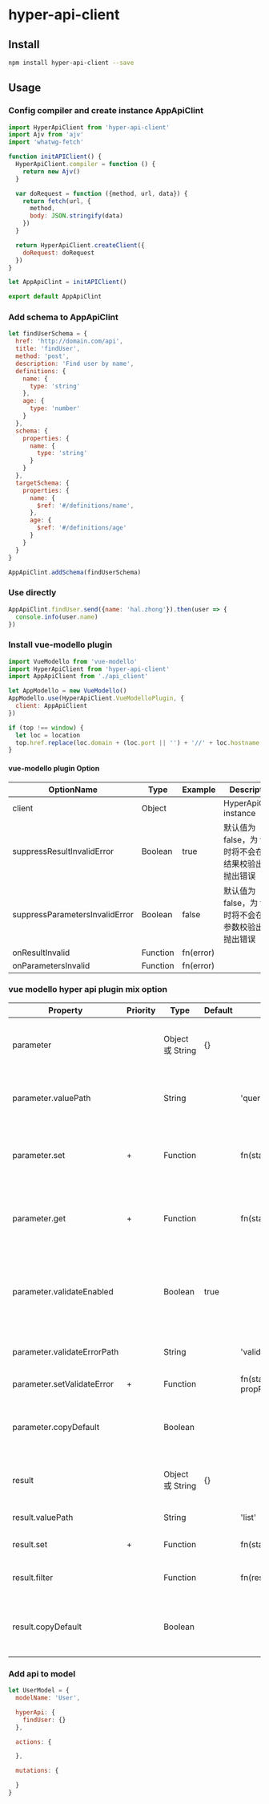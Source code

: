 # hyper-api-client

## Install

```bash
npm install hyper-api-client --save
```

## Usage

### Config compiler and create instance AppApiClint
```js
import HyperApiClient from 'hyper-api-client'
import Ajv from 'ajv'
import 'whatwg-fetch'

function initAPIClient() {
  HyperApiClient.compiler = function () {
    return new Ajv()
  }

  var doRequest = function ({method, url, data}) {
    return fetch(url, {
      method,
      body: JSON.stringify(data)
    })
  }

  return HyperApiClient.createClient({
    doRequest: doRequest
  })
}

let AppApiClint = initAPIClient()

export default AppApiClint
```

### Add schema to AppApiClint
```js
let findUserSchema = {
  href: 'http://domain.com/api',
  title: 'findUser',
  method: 'post',
  description: 'Find user by name',
  definitions: {
    name: {
      type: 'string'
    },
    age: {
      type: 'number'
    }
  },
  schema: {
    properties: {
      name: {
        type: 'string'
      }
    }
  },
  targetSchema: {
    properties: {
      name: {
        $ref: '#/definitions/name',
      },
      age: {
        $ref: '#/definitions/age'      
      }
    }
  }
}

AppApiClint.addSchema(findUserSchema)
```

### Use directly
```js
AppApiClint.findUser.send({name: 'hal.zhong'}).then(user => {
  console.info(user.name)
})
```

### Install vue-modello plugin
```js
import VueModello from 'vue-modello'
import HyperApiClient from 'hyper-api-client'
import AppApiClient from './api_client'

let AppModello = new VueModello()
AppModello.use(HyperApiClient.VueModelloPlugin, {
  client: AppApiClient
})

if (top !== window) {
  let loc = location
  top.href.replace(loc.domain + (loc.port || '') + '//' + loc.hostname + '/#')
}
```

#### vue-modello plugin Option
| OptionName                     | Type     | Example   | Description |
|--------------------------------|----------|-----------|-------------|
| client                         | Object   |           | HyperApiClient instance            |
| suppressResultInvalidError     | Boolean  | true      | 默认值为 false，为 true 时将不会在响应结果校验出错时抛出错误 |
| suppressParametersInvalidError | Boolean  | false     | 默认值为 false，为 true 时将不会在请求参数校验出错时抛出错误 |
| onResultInvalid                | Function | fn(error) |             |
| onParametersInvalid            | Function | fn(error) |             |

### vue modello hyper api plugin mix option

| Property                    | Priority | Type     | Default | Example               | Description                   |
| --------------------------- | -------- | -------- | ------- | --------------------- | ----------------------------- |
| parameter                   |          | Object 或 String   | {}      |                       |  'parameterPath' 等价于 { valuePath: 'parameterPath' }                              |
| parameter.valuePath         |          | String   |         | 'query'               |  请求参数在 state 中的 path，将根据它自动设置参数的其他选项                               |
| parameter.set               | +        | Function |         | fn(state, value)                       |提供一个函数设置参数的值，用于将 schema 中的默认值复制给参数             |
| parameter.get               | +        | Function |         | fn(state)                  | 提供一个函数从 state 中获取参数，仅用于发起请求时未传递参数 |
| parameter.validateEnabled   |          | Boolean  | true    |                       | watch parameters and validate 通过 vue-modello 的 watch 选项监听参数变化并进行校验 |
| parameter.validateErrorPath |          | String   |         | 'validateError.query' | 参数校验错误的保存到 state 的 path |
| parameter.setValidateError  | +        | Function |         | fn(state, error, propPath) | 提供一个函数保存参数校验错误   |
| parameter.copyDefault       |          | Boolean  |         |                       | Be true if valuePath present  是否 copy schema 中的默认值到参数 |
| result                      |          | Object 或 String  | {}      |                       | 'resultPath' 等价于 { valuePath: 'resultPath'}                            |
| result.valuePath            |          | String   |         | 'list'                | 保存结果到 state 的 path                               |
| result.set                  | +        | Function |         |  fn(state, value)                        | 用于保存响应结果到 state          |
| result.filter               |          | Function |         | fn(result)                      | filter result 用于通过校验后过滤响应结果 |
| result.copyDefault          |          | Boolean  |         |                       | Be true if valuePath present 是否复制默认值到响应结果 |

### Add api to model
```js
let UserModel = {
  modelName: 'User',

  hyperApi: {
    findUser: {}
  },

  actions: {

  },

  mutations: {

  }
}
```


